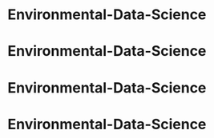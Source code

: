 # Environmental-Data-Science
# Environmental-Data-Science
# Environmental-Data-Science
# Environmental-Data-Science
